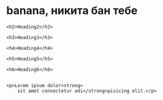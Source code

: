 <!DOCTYPE html>
<html lang="ru">
<head>
    <meta charset="UTF-8">
    <meta name="viewport" content="width=device-width, initial-scale=1.0">
    <meta name="keywords" content="Викторина, 8-9 класс, Работа России"> 
    <meta name="descritpion" content="Кадровый центр, Викторина">
    <title>Викторина Работы России </title>
</head>
<body>
    <h1>banana, никита бан тебе</h1>

    <h2>Heading2</h2>

    <h3>Heading3</h3>

    <h4>Heading4</h4>

    <h5>Heading5</h5>

    <h6>Heading6</h6>

    
    <p>Lorem ipsum dolor<strong>
        sit amet consectetur adi</strong>pisicing elit.</p>
</body>
</html>
